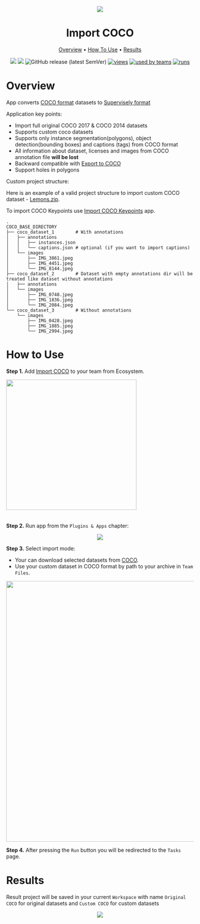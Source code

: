 <div align="center" markdown>
<img src="https://user-images.githubusercontent.com/48913536/183913663-f48c6c5e-65af-4f7d-b442-8699f2b48309.png"/>


# Import COCO

<p align="center">
  <a href="#Overview">Overview</a> •
  <a href="#How-To-Use">How To Use</a> •
  <a href="#Results">Results</a>
</p>

[![](https://img.shields.io/badge/supervisely-ecosystem-brightgreen)](https://ecosystem.supervise.ly/apps/supervisely-ecosystem/import-coco)
[![](https://img.shields.io/badge/slack-chat-green.svg?logo=slack)](https://supervise.ly/slack)
![GitHub release (latest SemVer)](https://img.shields.io/github/v/release/supervisely-ecosystem/import-coco)
[![views](https://app.supervise.ly/public/api/v3/ecosystem.counters?repo=supervisely-ecosystem/import-coco&counter=views&label=views)](https://supervise.ly)
[![used by teams](https://app.supervise.ly/public/api/v3/ecosystem.counters?repo=supervisely-ecosystem/import-coco&counter=downloads&label=used%20by%20teams)](https://supervise.ly)
[![runs](https://app.supervise.ly/public/api/v3/ecosystem.counters?repo=supervisely-ecosystem/import-coco&counter=runs&label=runs&123)](https://supervise.ly)

</div>

# Overview

App converts [COCO format](https://cocodataset.org/#home) datasets to [Supervisely format](https://docs.supervise.ly/data-organization/00_ann_format_navi)

Application key points:  
- Import full original COCO 2017 & COCO 2014 datasets
- Supports custom coco datasets
- Supports only instance segmentation(polygons), object detection(bounding boxes) and captions (tags) from COCO format
- All information about dataset, licenses and images from COCO annotation file **will be lost**
- Backward compatible with [Export to COCO](https://ecosystem.supervisely.com/apps/export-to-coco?_ga=2.203216728.833506216.1692536477-1574751671.1670221597)
- Support holes in polygons

Custom project structure:

Here is an example of a valid project structure to import custom COCO dataset - [Lemons.zip](https://github.com/supervisely-ecosystem/import-coco/files/12407330/Lemons.zip).

To import COCO Keypoints use [Import COCO Keypoints](https://ecosystem.supervisely.com/apps/import-coco-keypoints) app.

```
.
COCO_BASE_DIRECTORY
├── coco_dataset_1        # With annotations
│   ├── annotations
│   │   ├── instances.json
│   │   └── captions.json # optional (if you want to import captions)
│   └── images
│       ├── IMG_3861.jpeg
│       ├── IMG_4451.jpeg
│       └── IMG_8144.jpeg
├── coco_dataset_2        # Dataset with empty annotations dir will be treated like dataset without annotations
│   ├── annotations
│   └── images
│       ├── IMG_0748.jpeg
│       ├── IMG_1836.jpeg
│       └── IMG_2084.jpeg
└── coco_dataset_3        # Without annotations
    └── images
        ├── IMG_0428.jpeg
        ├── IMG_1885.jpeg
        └── IMG_2994.jpeg
```

# How to Use
**Step 1.** Add [Import COCO](https://ecosystem.supervise.ly/apps/import-coco) to your team from Ecosystem.

<img data-key="sly-module-link" data-module-slug="supervisely-ecosystem/import-coco" src="https://i.imgur.com/d6ilGDr.png" width="350px" style='padding-bottom: 20px'/>

**Step 2.** Run app from the `Plugins & Apps` chapter:

<div align="center" markdown>
  <img src="https://i.imgur.com/2luJyn4.png"/>
</div>

**Step 3.** Select import mode:

- Your can download selected datasets from [COCO](https://cocodataset.org/#download).  
- Use your custom dataset in COCO format by path to your archive in `Team Files`.

<div align="center" markdown>
  <img src="https://user-images.githubusercontent.com/48913536/183898478-05fc7314-3d28-408e-bbe5-90e6522f0102.png" width="700px"/>
</div>

**Step 4.** After pressing the `Run` button you will be redirected to the `Tasks` page.

# Results

Result project will be saved in your current `Workspace` with name `Original COCO` for original datasets and `Custom COCO` for custom datasets

<div align="center" markdown>
<img src="https://i.imgur.com/BJuGxtL.png"/>
</div>
